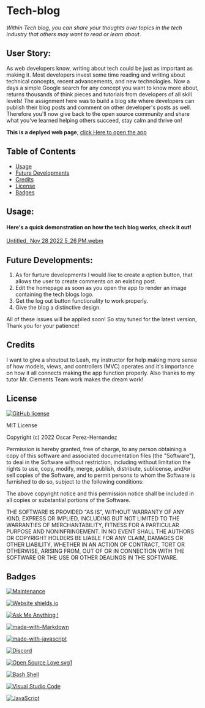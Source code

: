 # Tech-blog
*Within Tech blog, you can share your thoughts over topics in the tech industry that others may want to read or learn about*.

## User Story:

As web developers know, writing about tech could be just as important as making it. Most developers invest some time reading and writing about technical concepts, recent advancements, and new technologies. Now a days a simple Google search for any concept you want to know more about, returns thousands of think pieces and tutorials from developers of all skill levels! The assignment here was to build a blog site where developers can publish their blog posts and comment on other developer's posts as well. Therefore you'll now give back to the open source community and share what you've learned helping others succeed, stay calm and thrive on!

**This is a deplyed web page**, [click Here to open the app](https://oscars-tech-blog.herokuapp.com/)


## Table of Contents

- [Usage](#usage)
- [Future Developments](#future-developments)
- [Credits](#credits)
- [License](#license)
- [Badges](#badges)

## Usage:

#### Here's a quick demonstration on how the tech blog works, check it out!
[Untitled_ Nov 28 2022 5_26 PM.webm](https://user-images.githubusercontent.com/112797175/204403555-266e8aee-f4a7-4c6f-aff3-f39535ac842f.webm)

## Future Developments:

1. As for furture developments I would like to create a option button, that allows the user to create comments on an existing post.
2. Edit the homepage as soon as you open the app to render an image containing the tech blogs logo.
3. Get the log out button functionality to work properly.
4. Give the blog a distinctive design.

All of these issues will be applied soon! So stay tuned for the latest version, Thank you for your patience!

## Credits

I want to give a shoutout to Leah, my instructor for help making more sense of how models, views, and controllers (MVC) operates and it's importance on how it all connects making the app function properly.
Also thanks to my tutor Mr. Clements Team work makes the dream work!

## License

[![GitHub license](https://img.shields.io/github/license/Naereen/StrapDown.js.svg)](https://github.com/Naereen/StrapDown.js/blob/master/LICENSE)

MIT License

Copyright (c) 2022 Oscar Perez-Hernandez

Permission is hereby granted, free of charge, to any person obtaining a copy of this software and associated documentation files (the "Software"), to deal in the Software without restriction, including without limitation the rights to use, copy, modify, merge, publish, distribute, sublicense, and/or sell copies of the Software, and to permit persons to whom the Software is furnished to do so, subject to the following conditions:

The above copyright notice and this permission notice shall be included in all copies or substantial portions of the Software.

THE SOFTWARE IS PROVIDED "AS IS", WITHOUT WARRANTY OF ANY KIND, EXPRESS OR IMPLIED, INCLUDING BUT NOT LIMITED TO THE WARRANTIES OF MERCHANTABILITY, FITNESS FOR A PARTICULAR PURPOSE AND NONINFRINGEMENT. IN NO EVENT SHALL THE AUTHORS OR COPYRIGHT HOLDERS BE LIABLE FOR ANY CLAIM, DAMAGES OR OTHER LIABILITY, WHETHER IN AN ACTION OF CONTRACT, TORT OR OTHERWISE, ARISING FROM, OUT OF OR IN CONNECTION WITH THE SOFTWARE OR THE USE OR OTHER DEALINGS IN THE SOFTWARE.

## Badges

[![Maintenance](https://img.shields.io/badge/Maintained%3F-yes-green.svg)](https://GitHub.com/LilOTechGod/E-commerce-back-end/)

[![Website shields.io](https://img.shields.io/website-up-down-green-red/http/shields.io.svg)](http://shields.io/)

[![Ask Me Anything !](https://img.shields.io/badge/Ask%20me-anything-1abc9c.svg)](https://GitHub.com/LilOTechGod/)

[![made-with-Markdown](https://img.shields.io/badge/Made%20with-Markdown-1f425f.svg)](http://commonmark.org)

[![made-with-javascript](https://img.shields.io/badge/Made%20with-JavaScript-1f425f.svg)](https://www.javascript.com)

[![Discord](https://badgen.net/badge/icon/discord?icon=discord&label)](https://https://discord.com/Oph3023x#9827/)

[![Open Source Love svg1](https://badges.frapsoft.com/os/v1/open-source.svg?v=103)](https://github.com/ellerbrock/open-source-badges/)

[![Bash Shell](https://badges.frapsoft.com/bash/v1/bash.png?v=103)](https://github.com/ellerbrock/open-source-badges/)

[![Visual Studio Code](https://img.shields.io/badge/--007ACC?logo=visual%20studio%20code&logoColor=ffffff)](https://code.visualstudio.com/)

[![JavaScript](https://img.shields.io/badge/--F7DF1E?logo=javascript&logoColor=000)](https://www.javascript.com/)
